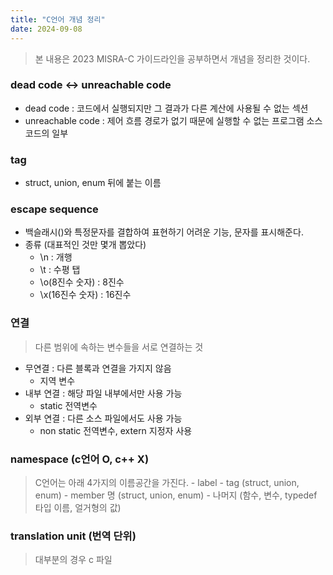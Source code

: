 ```yaml
---
title: "C언어 개념 정리"
date: 2024-09-08
---
```


> 본 내용은 2023 MISRA-C 가이드라인을 공부하면서 개념을 정리한 것이다. 

### dead code <-> unreachable code
- dead code : 코드에서 실행되지만 그 결과가 다른 계산에 사용될 수 없는 섹션
- unreachable code : 제어 흐름 경로가 없기 때문에 실행할 수 없는 프로그램 소스 코드의 일부

### tag
- struct, union, enum 뒤에 붙는 이름
 
### escape sequence
- 백슬래시(\)와 특정문자를 결합하여 표현하기 어려운 기능, 문자를 표시해준다.
- 종류 (대표적인 것만 몇개 뽑았다)
	- \n : 개행
	- \t : 수평 탭
	- \o(8진수 숫자) : 8진수
	- \x(16진수 숫자) : 16진수

### 연결
> 다른 범위에 속하는 변수들을 서로 연결하는 것

- 무연결 : 다른 블록과 연결을 가지지 않음
	- 지역 변수
- 내부 연결 : 해당 파일 내부에서만 사용 가능
	- static 전역변수
- 외부 연결 : 다른 소스 파일에서도 사용 가능
	- non static 전역변수, extern 지정자 사용


### namespace (c언어 O, c++ X)
> C언어는 아래 4가지의 이름공간을 가진다.
	- label
	- tag (struct, union, enum)
	- member 명 (struct, union, enum)
	- 나머지 (함수, 변수, typedef 타입 이름, 얼거형의 값)

### translation unit (번역 단위)
> 대부분의 경우 c 파일